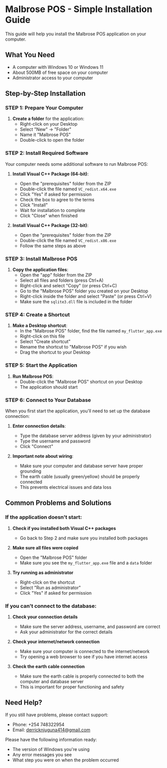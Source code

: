 # Malbrose POS - Simple Installation Guide

This guide will help you install the Malbrose POS application on your computer.

## What You Need

- A computer with Windows 10 or Windows 11
- About 500MB of free space on your computer
- Administrator access to your computer

## Step-by-Step Installation

### STEP 1: Prepare Your Computer

1. **Create a folder** for the application:
   - Right-click on your Desktop
   - Select "New" → "Folder"
   - Name it "Malbrose POS"
   - Double-click to open the folder

### STEP 2: Install Required Software

Your computer needs some additional software to run Malbrose POS:

1. **Install Visual C++ Package (64-bit)**:
   - Open the "prerequisites" folder from the ZIP
   - Double-click the file named `VC_redist.x64.exe`
   - Click "Yes" if asked for permission
   - Check the box to agree to the terms
   - Click "Install"
   - Wait for installation to complete
   - Click "Close" when finished

2. **Install Visual C++ Package (32-bit)**:
   - Open the "prerequisites" folder from the ZIP
   - Double-click the file named `VC_redist.x86.exe`
   - Follow the same steps as above

### STEP 3: Install Malbrose POS

1. **Copy the application files**:
   - Open the "app" folder from the ZIP
   - Select all files and folders (press Ctrl+A)
   - Right-click and select "Copy" (or press Ctrl+C)
   - Go to the "Malbrose POS" folder you created on your Desktop
   - Right-click inside the folder and select "Paste" (or press Ctrl+V)
   - Make sure the `sqlite3.dll` file is included in the folder

### STEP 4: Create a Shortcut

1. **Make a Desktop shortcut**:
   - In the "Malbrose POS" folder, find the file named `my_flutter_app.exe`
   - Right-click on this file
   - Select "Create shortcut"
   - Rename the shortcut to "Malbrose POS" if you wish
   - Drag the shortcut to your Desktop

### STEP 5: Start the Application

1. **Run Malbrose POS**:
   - Double-click the "Malbrose POS" shortcut on your Desktop
   - The application should start

### STEP 6: Connect to Your Database

When you first start the application, you'll need to set up the database connection:

1. **Enter connection details**:
   - Type the database server address (given by your administrator)
   - Type the username and password
   - Click "Connect"

2. **Important note about wiring**:
   - Make sure your computer and database server have proper grounding
   - The earth cable (usually green/yellow) should be properly connected
   - This prevents electrical issues and data loss

## Common Problems and Solutions

### If the application doesn't start:

1. **Check if you installed both Visual C++ packages**
   - Go back to Step 2 and make sure you installed both packages

2. **Make sure all files were copied**
   - Open the "Malbrose POS" folder
   - Make sure you see the `my_flutter_app.exe` file and a `data` folder

3. **Try running as administrator**
   - Right-click on the shortcut
   - Select "Run as administrator"
   - Click "Yes" if asked for permission

### If you can't connect to the database:

1. **Check your connection details**
   - Make sure the server address, username, and password are correct
   - Ask your administrator for the correct details

2. **Check your internet/network connection**
   - Make sure your computer is connected to the internet/network
   - Try opening a web browser to see if you have internet access

3. **Check the earth cable connection**
   - Make sure the earth cable is properly connected to both the computer and database server
   - This is important for proper functioning and safety

## Need Help?

If you still have problems, please contact support:
- Phone: +254 748322954
- Email: derricknjuguna414@gmail.com

Please have the following information ready:
- The version of Windows you're using
- Any error messages you see
- What step you were on when the problem occurred
